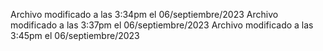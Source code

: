 Archivo modificado a las 3:34pm el 06/septiembre/2023
Archivo modificado a las 3:37pm el 06/septiembre/2023
Archivo modificado a las 3:45pm el 06/septiembre/2023
